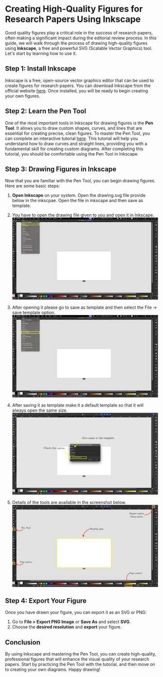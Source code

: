 # Creating High-Quality Figures for Research Papers Using Inkscape 
Good quality figures play a critical role in the success of research papers, often making a significant impact during the editorial review process. In this guide, we will walk through the process of drawing high-quality figures using **Inkscape**, a free and powerful SVG (Scalable Vector Graphics) tool. Let's start by learning how to use it. 
## Step 1: Install Inkscape
Inkscape is a free, open-source vector graphics editor that can be used to create figures for research papers. You can download Inkscape from the official website [here](https://inkscape.org/). Once installed, you will be ready to begin creating your own figures. 
## Step 2: Learn the Pen Tool 
One of the most important tools in Inkscape for drawing figures is the **Pen Tool**. It allows you to draw custom shapes, curves, and lines that are essential for creating precise, clean figures. To master the Pen Tool, you can complete an interactive tutorial [here](https://bezier.method.ac/). 
This tutorial will help you understand how to draw curves and straight lines, providing you with a fundamental skill for creating custom diagrams. After completing this tutorial, you should be comfortable using the Pen Tool in Inkscape. 
## Step 3: Drawing Figures in Inkscape 
Now that you are familiar with the Pen Tool, you can begin drawing figures. Here are some basic steps: 
1. **Open Inkscape** on your system. Open the drawing.svg file provide below in the inkscpae.  Open the file in inkscape and then save as template. 
2. You have to open the drawing file given to you and open it in Inkscape. 
![](attachments/Screenshot%202024-10-11%20at%201.08.03%20PM.png)
3. After opening it please go to save as template and then select the File → save template option.  
![](attachments/Screenshot%202024-10-11%20at%201.10.58%20PM.png)
5. After saving it as template make it a default template so that it will always open the same size. 
![](attachments/Screenshot%202024-10-11%20at%201.11.51%20PM.png)

6. Details of the tools are available in the screenshot below. 
![](attachments/Screenshot%202024-10-11%20at%201.17.14%20PM.png)
## Step 4: Export Your Figure 
Once you have drawn your figure, you can export it as an SVG or PNG: 
1. Go to **File > Export PNG Image** or **Save As** and select **SVG**. 
2. Choose the **desired resolution** and **export** your figure. 
## Conclusion 
By using Inkscape and mastering the Pen Tool, you can create high-quality, professional figures that will enhance the visual quality of your research papers. Start by practicing the Pen Tool with the tutorial, and then move on to creating your own diagrams. Happy drawing!